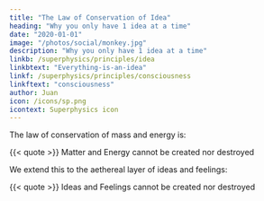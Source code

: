```yaml
---
title: "The Law of Conservation of Idea"
heading: "Why you only have 1 idea at a time"
date: "2020-01-01"
image: "/photos/social/monkey.jpg"
description: "Why you only have 1 idea at a time"
linkb: /superphysics/principles/idea
linkbtext: "Everything-is-an-idea"
linkf: /superphysics/principles/consciousness
linkftext: "consciousness"
author: Juan
icon: /icons/sp.png
icontext: Superphysics icon
---
```


The law of conservation of mass and energy is:

{{< quote >}}
Matter and Energy cannot be created nor destroyed 
</div>


We extend this to the aethereal layer of ideas and feelings:

{{< quote >}}
Ideas and Feelings cannot be created nor destroyed 
</div>


<!-- even tribal humans have to evolve because gorillas will also evolve into the level of tribal humans and Law of Conservation of ideas. They will clash.   -->

